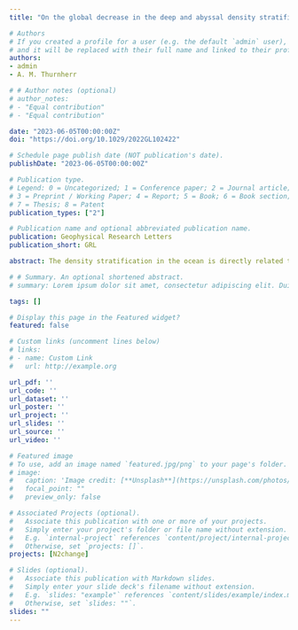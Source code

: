 ```yaml
---
title: "On the global decrease in the deep and abyssal density stratification along the spreading pathways of Antarctic Bottom Water since the 1990s"

# Authors
# If you created a profile for a user (e.g. the default `admin` user), write the username (folder name) here 
# and it will be replaced with their full name and linked to their profile.
authors:
- admin
- A. M. Thurnherr

# # Author notes (optional)
# author_notes:
# - "Equal contribution"
# - "Equal contribution"

date: "2023-06-05T00:00:00Z"
doi: "https://doi.org/10.1029/2022GL102422"

# Schedule page publish date (NOT publication's date).
publishDate: "2023-06-05T00:00:00Z"

# Publication type.
# Legend: 0 = Uncategorized; 1 = Conference paper; 2 = Journal article;
# 3 = Preprint / Working Paper; 4 = Report; 5 = Book; 6 = Book section;
# 7 = Thesis; 8 = Patent
publication_types: ["2"]

# Publication name and optional abbreviated publication name.
publication: Geophysical Research Letters
publication_short: GRL

abstract: The density stratification in the ocean is directly related to the diapycnal mixing, which drives the abyssal cell of the Meridional Overturning Circulation (MOC). It is important to understand how stratification has been changing in the world's deep and abyssal oceans under climate change. Using repeat hydrographic data obtained since the 1990s, we find a decreasing stratification associated with changes in the source Antarctica Bottom Water (AABW) properties in its formation basins as well as in basins along its dispersal pathways. Averaged south of 60°S, the squared buoyancy frequency N2 shows a negative trend of −6% per decade in waters deeper than 4,000 m. The observed decadal reduction in stratification is associated with large spatial variability, especially in the Southern Ocean basins with multiple AABW sources. Additionally, there are also significant differences between neighboring basins that are related to the blocking effect of topography.

# # Summary. An optional shortened abstract.
# summary: Lorem ipsum dolor sit amet, consectetur adipiscing elit. Duis posuere tellus ac convallis placerat. Proin tincidunt magna sed ex sollicitudin condimentum.

tags: []

# Display this page in the Featured widget?
featured: false

# Custom links (uncomment lines below)
# links:
# - name: Custom Link
#   url: http://example.org

url_pdf: ''
url_code: ''
url_dataset: ''
url_poster: ''
url_project: ''
url_slides: ''
url_source: ''
url_video: ''

# Featured image
# To use, add an image named `featured.jpg/png` to your page's folder. 
# image:
#   caption: 'Image credit: [**Unsplash**](https://unsplash.com/photos/pLCdAaMFLTE)'
#   focal_point: ""
#   preview_only: false

# Associated Projects (optional).
#   Associate this publication with one or more of your projects.
#   Simply enter your project's folder or file name without extension.
#   E.g. `internal-project` references `content/project/internal-project/index.md`.
#   Otherwise, set `projects: []`.
projects: [N2change]

# Slides (optional).
#   Associate this publication with Markdown slides.
#   Simply enter your slide deck's filename without extension.
#   E.g. `slides: "example"` references `content/slides/example/index.md`.
#   Otherwise, set `slides: ""`.
slides: ""
---
```


<!-- {{% callout note %}}
Click the *Cite* button above to demo the feature to enable visitors to import publication metadata into their reference management software.
{{% /callout %}}

{{% callout note %}}
Create your slides in Markdown - click the *Slides* button to check out the example.
{{% /callout %}}

Supplementary notes can be added here, including [code, math, and images](https://wowchemy.com/docs/writing-markdown-latex/). -->
